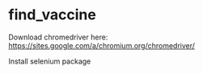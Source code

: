 # find_vaccine

Download chromedriver here: https://sites.google.com/a/chromium.org/chromedriver/ 


Install selenium package
